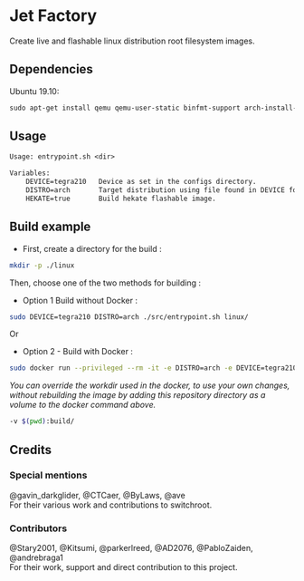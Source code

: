 # Jet Factory

Create live and flashable linux distribution root filesystem images.

## Dependencies

Ubuntu 19.10:

```txt
sudo apt-get install qemu qemu-user-static binfmt-support arch-install-scripts libguestfs-tools wget p7zip-full xz-utils zerofree libarchive-tools
```

## Usage

```txt
Usage: entrypoint.sh <dir>
```

```txt
Variables:
    DEVICE=tegra210   Device as set in the configs directory.
    DISTRO=arch       Target distribution using file found in DEVICE folder.
    HEKATE=true       Build hekate flashable image.
```

## Build example

- First, create a directory for the build :

```sh
mkdir -p ./linux
```

Then, choose one of the two methods for building :

- Option 1 Build without Docker :

```sh
sudo DEVICE=tegra210 DISTRO=arch ./src/entrypoint.sh linux/
```

Or

- Option 2 - Build with Docker :

```sh
sudo docker run --privileged --rm -it -e DISTRO=arch -e DEVICE=tegra210 -v "$PWD"/linux:/out alizkan/jet-factory:latest
```

*You can override the workdir used in the docker, to use your own changes, without rebuilding the image by adding this repository directory as a volume to the docker command above.*

```sh
-v $(pwd):build/
```

## Credits

### Special mentions

@gavin_darkglider, @CTCaer, @ByLaws, @ave \
For their various work and contributions to switchroot.

### Contributors

@Stary2001, @Kitsumi, @parkerlreed, @AD2076, @PabloZaiden, @andrebraga1 \
For their work, support and direct contribution to this project.
